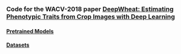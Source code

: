 ### Code for the WACV-2018 paper [DeepWheat: Estimating Phenotypic Traits from Crop Images with Deep Learning](https://arxiv.org/abs/1710.00241)

#### [Pretrained Models](https://drive.google.com/open?id=1ZTjh9ORXpAYcr6cfQW0liI93Q-Ab7Cve)

#### [Datasets](https://drive.google.com/open?id=1hWi1HbQQITT9EeoILmzzfe3wH1kHG8-7)
